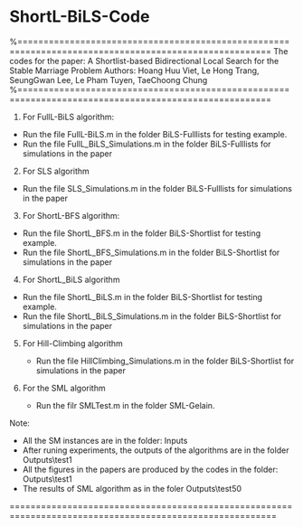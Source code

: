 # ShortL-BiLS-Code
%======================================================================================================
The codes for the paper: A Shortlist-based Bidirectional Local Search for the Stable Marriage Problem
Authors: Hoang Huu Viet, Le Hong Trang, SeungGwan Lee, Le Pham Tuyen, TaeChoong Chung
%======================================================================================================
1) For FullL-BiLS algorithm:
  - Run the file FullL-BiLS.m in the folder BiLS-Fulllists for testing example.
  - Run the file FullL_BiLS_Simulations.m in the folder BiLS-Fulllists for simulations in the paper
  
2) For SLS algorithm
  - Run the file SLS_Simulations.m in the folder BiLS-Fulllists for simulations in the paper
  
3) For ShortL-BFS algorithm:
  - Run the file ShortL_BFS.m in the folder BiLS-Shortlist for testing example.
  - Run the file ShortL_BFS_Simulations.m in the folder BiLS-Shortlist for simulations in the paper
  
4) For ShortL_BiLS algorithm
  - Run the file ShortL_BiLS.m in the folder BiLS-Shortlist for testing example.
  - Run the file ShortL_BiLS_Simulations.m in the folder BiLS-Shortlist for simulations in the paper
  
5) For Hill-Climbing algorithm
   - Run the file HillClimbing_Simulations.m in the folder BiLS-Shortlist for simulations in the paper

6) For the SML algorithm
   - Run the filr SMLTest.m in the folder SML-Gelain.

Note:
  - All the SM instances are in the folder: Inputs
  - After runing experiments, the outputs of the algorithms are in the folder Outputs\test1
  - All the figures in the papers are produced by the codes in the folder: Outputs\test1
  - The results of SML algorithm as in the foler Outputs\test50
  
 =========================================================================================================
  
